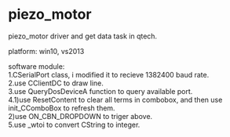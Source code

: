 # piezo_motor
piezo_motor driver and get data task in qtech.

platform:
win10, vs2013

software module:  
1.CSerialPort class, i modified it to recieve 1382400 baud rate.  
2.use CClientDC to draw line.  
3.use QueryDosDeviceA function to query available port.  
4.1)use ResetContent to clear all terms in combobox, and then use init_CComboBox to refresh them.  
    2)use ON_CBN_DROPDOWN to triger above.  
5.use _wtoi to convert CString to integer.  
